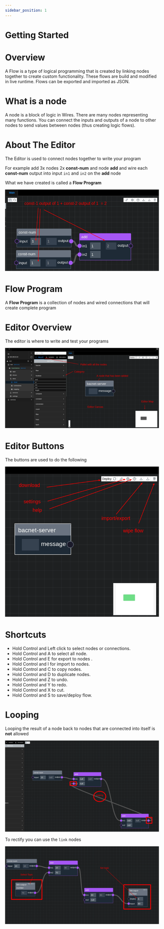 ```yaml
---
sidebar_position: 1
---
```


# Getting Started

# Overview

A Flow is a type of logical programming that is created by linking nodes together to create custom functionality. These
flows are build and modified in live runtime. Flows can be exported and imported as JSON.

# What is a node

A node is a block of logic in Wires. There are many nodes representing many functions. You can connect the inputs and
outputs of a node to other nodes to send values between nodes (thus creating logic flows).

# About The Editor

The Editor is used to connect nodes together to write your program

For example add 3x nodes 2x **const-num** and node **add** and wire each **const-num** output into input `in1` and `in2`
on the **add** node

What we have created is called a **Flow Program**

![max800px](img/simple-example.png)

# Flow Program

A **Flow Program** is a collection of nodes and wired connections that will create complete program

# Editor Overview

The editor is where to write and test your programs

![max800px](img/overview.png)

# Editor Buttons

The buttons are used to do the following

![max800px](img/editor-buttons.png)

# Shortcuts

* Hold Control and Left click to select nodes or connections.
* Hold Control and A to select all node.
* Hold Control and E for export to nodes .
* Hold Control and I for import to nodes.
* Hold Control and C to copy nodes.
* Hold Control and D to duplicate nodes.
* Hold Control and Z to undo.
* Hold Control and Y to redo.
* Hold Control and X to cut.
* Hold Control and S to save/deploy flow.


# Looping
Looping the result of a node back to nodes that are connected into itself is **not** allowed

![looping.png](img/looping.png)

To rectify you can use the `link` nodes

![link-topics.png](img/link-topics.png)